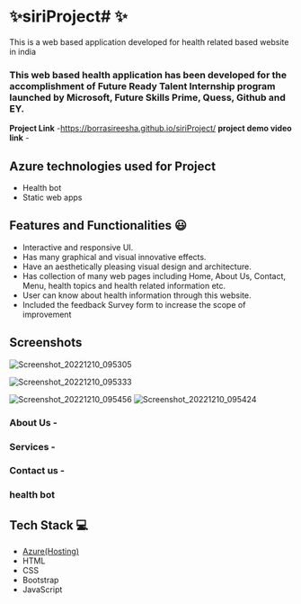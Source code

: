 # ✨siriProject# ✨

This is a web based application developed for health related based website in india

### This web based health application has been developed for the accomplishment of Future Ready Talent Internship program launched by Microsoft, Future Skills Prime, Quess, Github and EY.


**Project Link** -https://borrasireesha.github.io/siriProject/
**project demo video link** - 

## Azure technologies used for Project

- Health bot
- Static web apps

## Features and Functionalities 😃

- Interactive and responsive UI.
- Has many graphical and visual innovative effects.
- Have an aesthetically pleasing visual design and architecture.
- Has collection of many web pages including Home, About Us, Contact, Menu, health topics and health related information etc.
- User can know about health information through this website.
- Included the feedback Survey form to increase the scope of improvement 

## Screenshots


![Screenshot_20221210_095305](https://user-images.githubusercontent.com/117969941/206829565-273e027f-fdee-40ce-ba10-d29702f94ea4.png)

![Screenshot_20221210_095333](https://user-images.githubusercontent.com/117969941/206829567-61a0754a-2f6d-488c-94a9-478264a1aa8a.png)

   ![Screenshot_20221210_095456](https://user-images.githubusercontent.com/117969941/206829570-8e6b4c3f-b7a8-441e-a36b-478593618db1.png)
   ![Screenshot_20221210_095424](https://user-images.githubusercontent.com/117969941/206829571-4658bac3-2250-4f86-a832-f690bcf7d854.png)



### About Us -



### Services -



### Contact us -



### health bot




## Tech Stack 💻

- [Azure(Hosting)](https://azure.microsoft.com/en-in/features/azure-portal/)
- HTML
- CSS
- Bootstrap
- JavaScript
